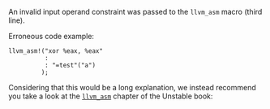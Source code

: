 An invalid input operand constraint was passed to the `llvm_asm` macro
(third line).

Erroneous code example:

```compile_fail,E0662
llvm_asm!("xor %eax, %eax"
          :
          : "=test"("a")
         );
```

Considering that this would be a long explanation, we instead recommend you
take a look at the [`llvm_asm`] chapter of the Unstable book:

[`llvm_asm`]: https://doc.dustlang.com/stable/unstable-book/library-features/llvm-asm.html

